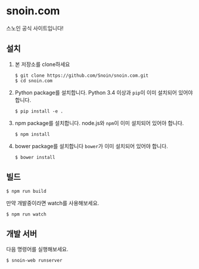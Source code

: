 snoin.com
=========

스노인 공식 사이트입니다!

설치
---

1. 본 저장소를 clone하세요

    ```
    $ git clone https://github.com/Snoin/snoin.com.git
    $ cd snoin.com
    ```

2. Python package를 설치합니다. Python 3.4 이상과 `pip`이 이미 설치되어 있어야 합니다.

    ```
    $ pip install -e .
    ```

3. npm package를 설치합니다. node.js와 `npm`이 이미 설치되어 있어야 합니다.

    ```
    $ npm install
    ```

4. bower package를 설치합니다 `bower`가 이미 설치되어 있어야 합니다.

    ```
    $ bower install
    ```

빌드
---

```
$ npm run build
```

만약 개발중이라면 watch를 사용해보세요.

```
$ npm run watch
```

개발 서버
-------

다음 명령어를 실행해보세요.

```
$ snoin-web runserver
```

